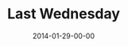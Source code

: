 ---
layout: message
category: message
series: "Power To Change"
title: "Last Wednesday"
date: 2014-01-29-00-00
message_id: 853
audio-description: "Last Wednesday - Oakley"
audio: "http://www.crossroads.net/players/media/hq/012914_lw_oakley.mp3"
audio-title: "Last Wednesday"
audio-duration: "47:55"
video-description: "Last Wednesday - Oakley"
video-title: "Last Wednesday"
video: "https://s3.amazonaws.com/crossroadsvideomessages/012914_lw_oakley.mp4"
video-poster: "https://www.crossroads.net/uploadedfiles/012914_lw_still.jpg"
---